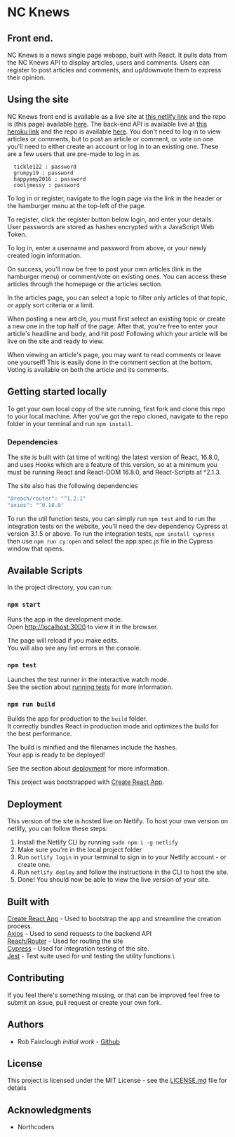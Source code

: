# NC Knews

## Front end.

NC Knews is a news single page webapp, built with React. It pulls data from the NC Knews API to display articles, users and comments. Users can register to post articles and comments, and up/downvote them to express their opinion.

## Using the site

NC Knews front end is available as a live site at [this netlify link](https://nc-knews.netlify.com) and the repo is (this page) available [here](https://github.com/RobFairclough/NC-Knews).
The back-end API is available live at [this heroku link](https://ncknewsrob.herokuapp.com/api) and the repo is available [here](https://github.com/robfairclough/NC-News).
You don't need to log in to view articles or comments, but to post an article or comment, or vote on one you'll need to either create an account or log in to an existing one.
These are a few users that are pre-made to log in as.

```
  tickle122 : password
  grumpy19 : password
  happyamy2016 : password
  cooljmessy : password
```

To log in or register, navigate to the login page via the link in the header or the hamburger menu at the top-left of the page.

To register, click the register button below login, and enter your details. User passwords are stored as hashes encrypted with a JavaScript Web Token.

To log in, enter a username and password from above, or your newly created login information.

On success, you'll now be free to post your own articles (link in the hamburger menu) or comment/vote on existing ones. You can access these articles through the homepage or the articles section.

In the articles page, you can select a topic to filter only articles of that topic, or apply sort criteria or a limit.

When posting a new article, you must first select an existing topic or create a new one in the top half of the page. After that, you're free to enter your article's headline and body, and hit post! Following which your article will be live on the site and ready to view.

When viewing an article's page, you may want to read comments or leave one yourself! This is easily done in the comment section at the bottom. Voting is available on both the article and its comments.

## Getting started locally

To get your own local copy of the site running, first fork and clone this repo to your local machine.
After you've got the repo cloned, navigate to the repo folder in your terminal and run
`npm install`.

### Dependencies

The site is built with (at time of writing) the latest version of React, 16.8.0, and uses Hooks which are a feature of this version, so at a minimum you must be running React and React-DOM 16.8.0, and React-Scripts at ^2.1.3.

The site also has the following dependencies

```js
"@reach/router": "^1.2.1"
"axios": "^0.18.0"
```

To run the util function tests, you can simply run `npm test` and to run the integration tests on the website, you'll need the dev dependency Cypress at version 3.1.5 or above.
To run the integration tests, `npm install cypress` then use `npm run cy:open` and select the app.spec.js file in the Cypress window that opens.

## Available Scripts

In the project directory, you can run:

### `npm start`

Runs the app in the development mode.<br>
Open [http://localhost:3000](http://localhost:3000) to view it in the browser.

The page will reload if you make edits.<br>
You will also see any lint errors in the console.

### `npm test`

Launches the test runner in the interactive watch mode.<br>
See the section about [running tests](https://facebook.github.io/create-react-app/docs/running-tests) for more information.

### `npm run build`

Builds the app for production to the `build` folder.<br>
It correctly bundles React in production mode and optimizes the build for the best performance.

The build is minified and the filenames include the hashes.<br>
Your app is ready to be deployed!

See the section about [deployment](https://facebook.github.io/create-react-app/docs/deployment) for more information.

This project was bootstrapped with [Create React App](https://github.com/facebook/create-react-app).

## Deployment

This version of the site is hosted live on Netlify. To host your own version on netlify, you can follow these steps:

1. Install the Netlify CLI by running `sudo npm i -g netlify`
2. Make sure you're in the local project folder
3. Run `netlify login` in your terminal to sign in to your Netlify account - or create one.
4. Run `netlify deploy` and follow the instructions in the CLI to host the site.
5. Done! You should now be able to view the live version of your site.

## Built with

[Create React App](https://github.com/facebook/create-react-app) - Used to bootstrap the app and streamline the creation process. \
[Axios](https://www.npmjs.com/package/axios) - Used to send requests to the backend API \
[Reach/Router](https://github.com/reach/router) - Used for routing the site \
[Cypress](https://cypress.io) - Used for integration testing of the site. \
[Jest](https://jestjs.io) - Test suite used for unit testing the utility functions \

## Contributing

If you feel there's something missing, or that can be improved feel free to submit an issue, pull request or create your own fork.

## Authors

- Rob Fairclough _initial work_ - [Github](https://github.com/robfairclough)

## License

This project is licensed under the MIT License - see the [LICENSE.md](LICENSE.md) file for details

## Acknowledgments

- Northcoders

